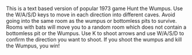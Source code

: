 This is a text based version of popular 1973 game Hunt the Wumpus.
Use the W/A/S/D keys to move in each direction into different caves.
Avoid going into the same room as the wumpus or bottomless pits to survive.
Rooms with bats will move you to a random room which does not contain a bottomless pit or the Wumpus.
Use K to shoot arrows and use W/A/S/D to confirm the direction you want to shoot.
If you shoot the wumpus and kill the Wumpus, you win!
